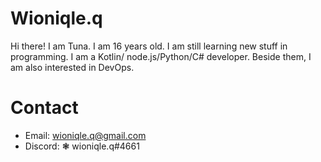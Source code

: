 # Wioniqle.q 
Hi there! I am Tuna. I am 16 years old. I am still learning new stuff in programming. I am a Kotlin/ node.js/Python/C# developer. Beside them, I am also interested in DevOps.

# Contact
* Email: wioniqle.q@gmail.com
* Discord: ❃ wioniqle.q#4661 
